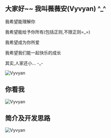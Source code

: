 
## 大家好~~ 我叫薇薇安(Vyvyan) ^_^


我希望能理解你

我希望能给予你所有(包括正则,不限正则=_=)

我希望成为你所爱

我希望我们能一起快乐的成长

其实,人家还小... -_-  

![Vyvyan](http://pheker.cn/ssm/static/regex/Vyvyan.png)

## 你看我
![Vyvyan](http://pheker.cn/ssm/static/regex/vyvyan_snapshot2.png)

## 简介及开发思路
![Vyvyan](http://pheker.cn/ssm/static/regex/vyvyan_ruler.png)
